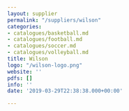 ```yaml
---
layout: supplier
permalink: "/suppliers/wilson"
categories:
- catalogues/basketball.md
- catalogues/football.md
- catalogues/soccer.md
- catalogues/volleyball.md
title: Wilson
logo: "/wilson-logo.png"
website: ''
pdfs: []
info: ''
date: '2019-03-29T22:38:38.000+00:00'

---
```

